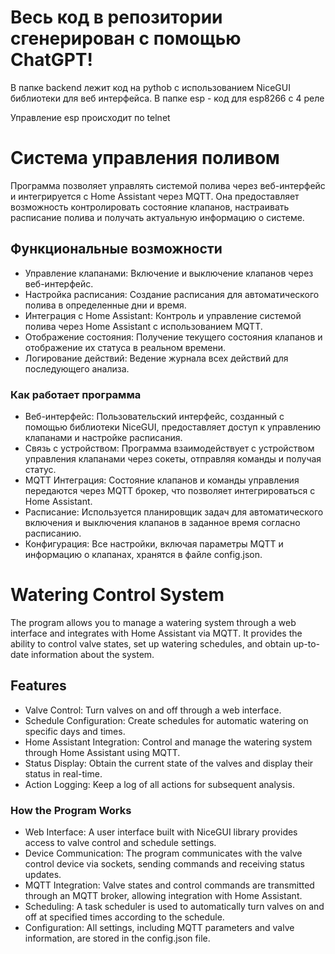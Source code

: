 # Весь код в репозитории сгенерирован с помощью ChatGPT!

В папке backend лежит код на pythob с использованием NiceGUI библиотеки для веб интерфейса.
В папке esp - код для esp8266 с 4 реле

Управление esp происходит по telnet

# Система управления поливом

Программа позволяет управлять системой полива через веб-интерфейс и интегрируется с Home Assistant через MQTT. Она предоставляет возможность контролировать состояние клапанов, настраивать расписание полива и получать актуальную информацию о системе.

## Функциональные возможности

- Управление клапанами: Включение и выключение клапанов через веб-интерфейс.
- Настройка расписания: Создание расписания для автоматического полива в определенные дни и время.
- Интеграция с Home Assistant: Контроль и управление системой полива через Home Assistant с использованием MQTT.
- Отображение состояния: Получение текущего состояния клапанов и отображение их статуса в реальном времени.
- Логирование действий: Ведение журнала всех действий для последующего анализа.

### Как работает программа

- Веб-интерфейс: Пользовательский интерфейс, созданный с помощью библиотеки NiceGUI, предоставляет доступ к управлению клапанами и настройке расписания.
- Связь с устройством: Программа взаимодействует с устройством управления клапанами через сокеты, отправляя команды и получая статус.
- MQTT Интеграция: Состояние клапанов и команды управления передаются через MQTT брокер, что позволяет интегрироваться с Home Assistant.
- Расписание: Используется планировщик задач для автоматического включения и выключения клапанов в заданное время согласно расписанию.
- Конфигурация: Все настройки, включая параметры MQTT и информацию о клапанах, хранятся в файле config.json.

# Watering Control System
The program allows you to manage a watering system through a web interface and integrates with Home Assistant via MQTT. It provides the ability to control valve states, set up watering schedules, and obtain up-to-date information about the system.

## Features

- Valve Control: Turn valves on and off through a web interface.
- Schedule Configuration: Create schedules for automatic watering on specific days and times.
- Home Assistant Integration: Control and manage the watering system through Home Assistant using MQTT.
- Status Display: Obtain the current state of the valves and display their status in real-time.
- Action Logging: Keep a log of all actions for subsequent analysis.

### How the Program Works

- Web Interface: A user interface built with NiceGUI library provides access to valve control and schedule settings.
- Device Communication: The program communicates with the valve control device via sockets, sending commands and receiving status updates.
- MQTT Integration: Valve states and control commands are transmitted through an MQTT broker, allowing integration with Home Assistant.
- Scheduling: A task scheduler is used to automatically turn valves on and off at specified times according to the schedule.
- Configuration: All settings, including MQTT parameters and valve information, are stored in the config.json file.

